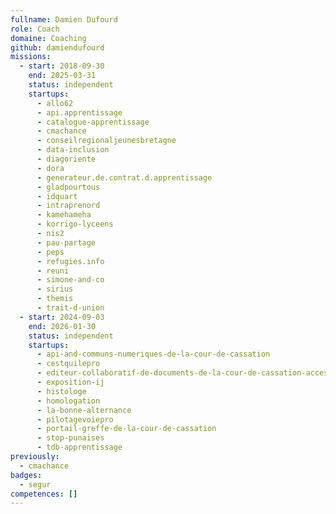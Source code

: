 ```yaml
---
fullname: Damien Dufourd
role: Coach
domaine: Coaching
github: damiendufourd
missions:
  - start: 2018-09-30
    end: 2025-03-31
    status: independent
    startups:
      - allo62
      - api.apprentissage
      - catalogue-apprentissage
      - cmachance
      - conseilregionaljeunesbretagne
      - data-inclusion
      - diagoriente
      - dora
      - generateur.de.contrat.d.apprentissage
      - gladpourtous
      - idquart
      - intraprenord
      - kamehameha
      - korrigo-lyceens
      - nis2
      - pau-partage
      - peps
      - refugies.info
      - reuni
      - simone-and-co
      - sirius
      - themis
      - trait-d-union
  - start: 2024-09-03
    end: 2026-01-30
    status: independent
    startups:
      - api-and-communs-numeriques-de-la-cour-de-cassation
      - cestquilepro
      - editeur-collaboratif-de-documents-de-la-cour-de-cassation-accessible-en-ligne-hors-ligne
      - exposition-ij
      - histologe
      - homologation
      - la-bonne-alternance
      - pilotagevoiepro
      - portail-greffe-de-la-cour-de-cassation
      - stop-punaises
      - tdb-apprentissage
previously:
  - cmachance
badges:
  - segur
competences: []
---
```

